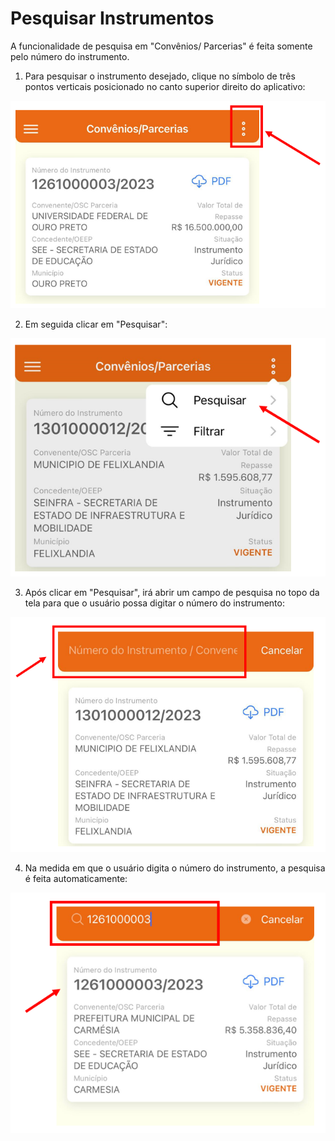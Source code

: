 # Pesquisar Instrumentos

A funcionalidade de pesquisa em "Convênios/ Parcerias" é feita somente pelo número do instrumento.

1. Para pesquisar o instrumento desejado, clique no símbolo de três pontos verticais posicionado no canto superior direito do aplicativo:

![](<../../../.gitbook/assets/image (4).png>)

2. Em seguida clicar em "Pesquisar":

![](<../../../.gitbook/assets/image (65).png>)

3. Após clicar em "Pesquisar", irá abrir um campo de pesquisa no topo da tela para que o usuário possa digitar o número do instrumento:

<mark style="color:red;"></mark>![](<../../../.gitbook/assets/image (64).png>)<mark style="color:red;"></mark>

4. Na medida em que o usuário digita o número do instrumento, a pesquisa é feita automaticamente:

<mark style="color:red;"></mark>![](<../../../.gitbook/assets/image (19).png>)<mark style="color:red;"></mark>
